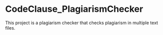 # CodeClause_PlagiarismChecker
This project is a plagiarism checker that checks plagiarism in multiple text files.
